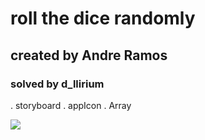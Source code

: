 # roll the dice randomly
## created by Andre Ramos 

### solved by d_llirium

. storyboard
. appIcon 
. Array

![](https://github.com/d-llirium/shortProjects/blob/main/roll-dice/rollingDice.gif?raw=true)
